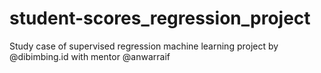 # student-scores_regression_project
Study case of supervised regression machine learning project by @dibimbing.id with mentor @anwarraif 
